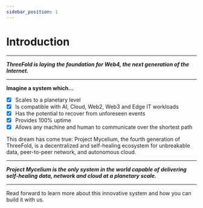 ```yaml
---
sidebar_position: 1
---
```


# Introduction

---

***ThreeFold is laying the foundation for Web4, the next generation of the Internet.***

---

**Imagine a system which...**

- [x] Scales to a planetary level
- [x] Is compatible with AI, Cloud, Web2, Web3 and Edge IT workloads
- [x] Has the potential to recover from unforeseen events
- [x] Provides 100% uptime
- [x] Allows any machine and human to communicate over the shortest path

This dream has come true: Project Mycelium, the fourth generation of ThreeFold, is a decentralized and self-healing ecosystem for unbreakable data, peer-to-peer network, and autonomous cloud. 

---

***Project Mycelium is the only system in the world capable of delivering self-healing data, network and cloud at a planetary scale.***

---

Read forward to learn more about this innovative system and how you can build it with us.
